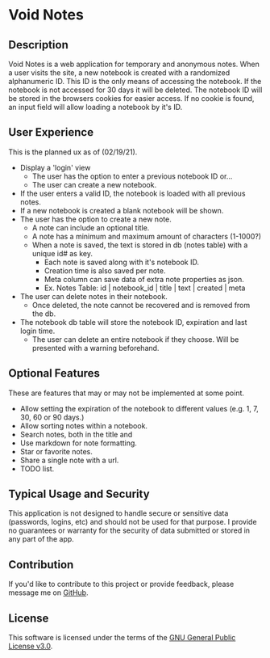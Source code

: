 # Void Notes

## Description 
Void Notes is a web application for temporary and anonymous notes. When a user visits the site, a new notebook is created with a randomized alphanumeric ID. This ID is the only means of accessing the notebook. If the notebook is not accessed for 30 days it will be deleted. The notebook ID will be stored in the browsers cookies for easier access. If no cookie is found, an input field will allow loading a notebook by it's ID.

## User Experience
This is the planned ux as of (02/19/21).

- Display a 'login' view
    - The user has the option to enter a previous notebook ID or...
    - The user can create a new notebook.
- If the user enters a valid ID, the notebook is loaded with all previous notes.
- If a new notebook is created a blank notebook will be shown.
- The user has the option to create a new note.
    - A note can include an optional title.
    - A note has a minimum and maximum amount of characters (1-1000?)
    - When a note is saved, the text is stored in db (notes table) with a unique id# as key.
        - Each note is saved along with it's notebook ID.
        - Creation time is also saved per note.
        - Meta column can save data of extra note properties as json.
        - Ex. Notes Table: id | notebook_id | title | text | created | meta
- The user can delete notes in their notebook.
    - Once deleted, the note cannot be recovered and is removed from the db.
- The notebook db table will store the notebook ID, expiration and last login time.
    - The user can delete an entire notebook if they choose. Will be presented with a warning beforehand.

## Optional Features
These are features that may or may not be implemented at some point.

- Allow setting the expiration of the notebook to different values (e.g. 1, 7, 30, 60 or 90 days.)
- Allow sorting notes within a notebook.
- Search notes, both in the title and
- Use markdown for note formatting.
- Star or favorite notes.
- Share a single note with a url.
- TODO list.

## Typical Usage and Security

This application is not designed to handle secure or sensitive data (passwords, logins, etc) and should not be used for that purpose. I provide no guarantees or warranty for the security of data submitted or stored in any part of the app.

## Contribution

If you'd like to contribute to this project or provide feedback, please message me on [GitHub](https://github.com/d-spence).

## License

This software is licensed under the terms of the [GNU General Public License v3.0](https://www.gnu.org/licenses/gpl-3.0.en.html).
